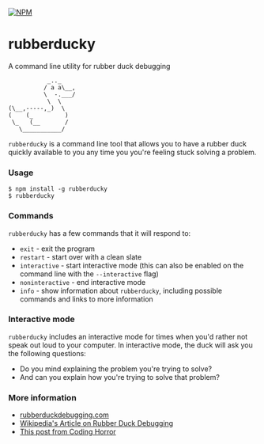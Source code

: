 [![NPM](https://img.shields.io/npm/v/rubberducky.svg)](https://www.npmjs.com/package/rubberducky)

# rubberducky

A command line utility for rubber duck debugging

```
           _.._
          / a a\__,
          \  -.___/
           \  \
(\__,-----,_)  \
(    (_         )
 \_   (__       /
   \___________/
```

`rubberducky` is a command line tool that allows you to have a rubber duck quickly available to you any time you you're feeling stuck solving a problem.

### Usage

```
$ npm install -g rubberducky
$ rubberducky
```

### Commands

`rubberducky` has a few commands that it will respond to:

* `exit` - exit the program
* `restart` - start over with a clean slate
* `interactive` - start interactive mode (this can also be enabled on the command line with the `--interactive` flag)
* `noninteractive` - end interactive mode
* `info` - show information about `rubberducky`, including possible commands and links to more information

### Interactive mode

`rubberducky` includes an interactive mode for times when you'd rather not speak out loud to your computer. In interactive mode, the duck will ask you the following questions:
 * Do you mind explaining the problem you're trying to solve?
 * And can you explain how you're trying to solve that problem?

### More information

* [rubberduckdebugging.com](https://www.rubberduckdebugging.com)
* [Wikipedia's Article on Rubber Duck Debugging](https://en.wikipedia.org/wiki/Rubber_duck_debugging)
* [This post from Coding Horror](https://blog.codinghorror.com/rubber-duck-problem-solving)
